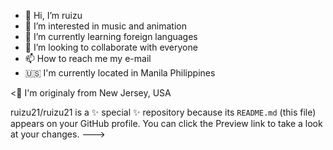 - 👋 Hi, I’m ruizu
- 👀 I’m interested in music and animation
- 🌱 I’m currently learning foreign languages 
- 💞️ I’m looking to collaborate with everyone
- 📫 How to reach me my e-mail
- 🇺🇸 I'm currently located in Manila Philippines
 
<🏡 I'm originaly from New Jersey, USA

ruizu21/ruizu21 is a ✨ special ✨ repository because its `README.md` (this file) appears on your GitHub profile.
You can click the Preview link to take a look at your changes.
--->

